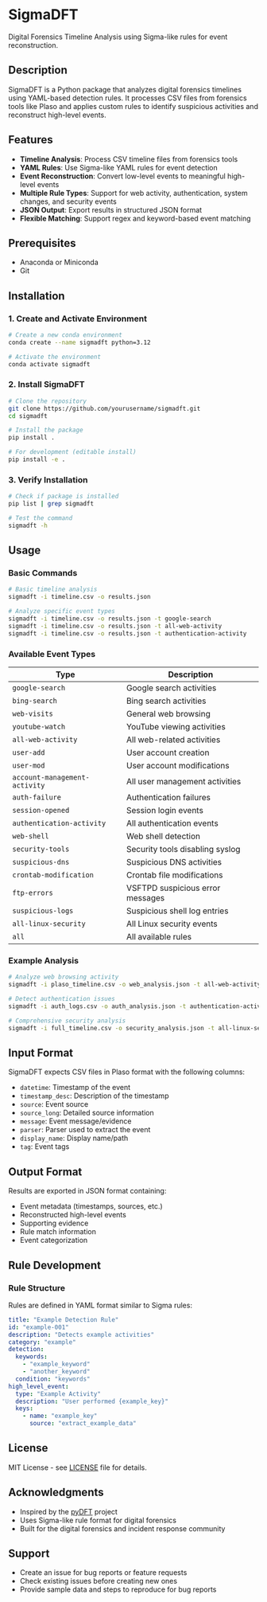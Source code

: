 # SigmaDFT

Digital Forensics Timeline Analysis using Sigma-like rules for event reconstruction.

## Description

SigmaDFT is a Python package that analyzes digital forensics timelines using YAML-based detection rules. It processes CSV files from forensics tools like Plaso and applies custom rules to identify suspicious activities and reconstruct high-level events.

## Features

- **Timeline Analysis**: Process CSV timeline files from forensics tools
- **YAML Rules**: Use Sigma-like YAML rules for event detection  
- **Event Reconstruction**: Convert low-level events to meaningful high-level events
- **Multiple Rule Types**: Support for web activity, authentication, system changes, and security events
- **JSON Output**: Export results in structured JSON format
- **Flexible Matching**: Support regex and keyword-based event matching

## Prerequisites

- Anaconda or Miniconda
- Git

## Installation

### 1. Create and Activate Environment

```bash
# Create a new conda environment
conda create --name sigmadft python=3.12

# Activate the environment
conda activate sigmadft
```

### 2. Install SigmaDFT

```bash
# Clone the repository
git clone https://github.com/yourusername/sigmadft.git
cd sigmadft

# Install the package
pip install .

# For development (editable install)
pip install -e .
```

### 3. Verify Installation

```bash
# Check if package is installed
pip list | grep sigmadft

# Test the command
sigmadft -h
```

## Usage

### Basic Commands

```bash
# Basic timeline analysis
sigmadft -i timeline.csv -o results.json

# Analyze specific event types
sigmadft -i timeline.csv -o results.json -t google-search
sigmadft -i timeline.csv -o results.json -t all-web-activity
sigmadft -i timeline.csv -o results.json -t authentication-activity

```

### Available Event Types

| Type | Description |
|------|-------------|
| `google-search` | Google search activities |
| `bing-search` | Bing search activities |
| `web-visits` | General web browsing |
| `youtube-watch` | YouTube viewing activities |
| `all-web-activity` | All web-related activities |
| `user-add` | User account creation |
| `user-mod` | User account modifications |
| `account-management-activity` | All user management activities |
| `auth-failure` | Authentication failures |
| `session-opened` | Session login events |
| `authentication-activity` | All authentication events |
| `web-shell` | Web shell detection |
| `security-tools` | Security tools disabling syslog |
| `suspicious-dns` | Suspicious DNS activities |
| `crontab-modification` | Crontab file modifications |
| `ftp-errors` | VSFTPD suspicious error messages |
| `suspicious-logs` | Suspicious shell log entries |
| `all-linux-security` | All Linux security events |
| `all` | All available rules |


### Example Analysis

```bash
# Analyze web browsing activity
sigmadft -i plaso_timeline.csv -o web_analysis.json -t all-web-activity

# Detect authentication issues
sigmadft -i auth_logs.csv -o auth_analysis.json -t authentication-activity

# Comprehensive security analysis
sigmadft -i full_timeline.csv -o security_analysis.json -t all-linux-security
```

## Input Format

SigmaDFT expects CSV files in Plaso format with the following columns:

- `datetime`: Timestamp of the event
- `timestamp_desc`: Description of the timestamp
- `source`: Event source
- `source_long`: Detailed source information
- `message`: Event message/evidence
- `parser`: Parser used to extract the event
- `display_name`: Display name/path
- `tag`: Event tags

## Output Format

Results are exported in JSON format containing:

- Event metadata (timestamps, sources, etc.)
- Reconstructed high-level events
- Supporting evidence
- Rule match information
- Event categorization

## Rule Development

### Rule Structure

Rules are defined in YAML format similar to Sigma rules:

```yaml
title: "Example Detection Rule"
id: "example-001"
description: "Detects example activities"
category: "example"
detection:
  keywords:
    - "example_keyword"
    - "another_keyword"
  condition: "keywords"
high_level_event:
  type: "Example Activity"
  description: "User performed {example_key}"
  keys:
    - name: "example_key"
      source: "extract_example_data"
```

## License

MIT License - see [LICENSE](LICENSE) file for details.

## Acknowledgments

- Inspired by the [pyDFT](https://bitbucket.org/chrishargreaves/pydft-analysers) project
- Uses Sigma-like rule format for digital forensics
- Built for the digital forensics and incident response community

## Support

- Create an issue for bug reports or feature requests
- Check existing issues before creating new ones
- Provide sample data and steps to reproduce for bug reports
